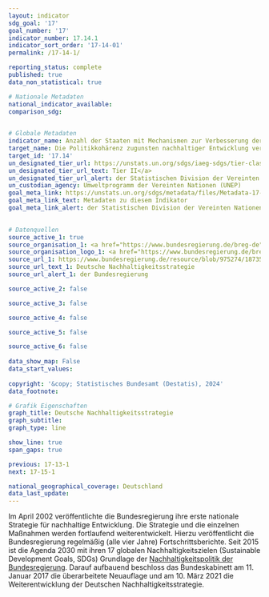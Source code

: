 ```yaml
---
layout: indicator    
sdg_goal: '17'    
goal_number: '17'    
indicator_number: 17.14.1    
indicator_sort_order: '17-14-01'    
permalink: /17-14-1/    

reporting_status: complete    
published: true    
data_non_statistical: true    

# Nationale Metadaten    
national_indicator_available:     
comparison_sdg:     
    

# Globale Metadaten    
indicator_name: Anzahl der Staaten mit Mechanismen zur Verbesserung der Politikkohärenz bezogen auf nachhaltige Entwicklung    
target_name: Die Politikkohärenz zugunsten nachhaltiger Entwicklung verbessern    
target_id: '17.14'    
un_designated_tier_url: https://unstats.un.org/sdgs/iaeg-sdgs/tier-classification/'    
un_designated_tier_url_text: Tier II</a>    
un_designated_tier_url_alert: der Statistischen Division der Vereinten Nationen    
un_custodian_agency: Umweltprogramm der Vereinten Nationen (UNEP)    
goal_meta_link: https://unstats.un.org/sdgs/metadata/files/Metadata-17-14-01.pdf    
goal_meta_link_text: Metadaten zu diesem Indikator    
goal_meta_link_alert: der Statistischen Division der Vereinten Nationen    
    

# Datenquellen
source_active_1: true
source_organisation_1: <a href="https://www.bundesregierung.de/breg-de" target="_blank" onclick="return confirm_alert('der Bundesregierung','De');" title="Klicken Sie hier um zur Website der Organisation Die Bundesregierung zu gelangen."> Die Bundesregierung </a>
source_organisation_logo_1: <a href="https://www.bundesregierung.de/breg-de" target="_blank" onclick="return confirm_alert('der Bundesregierung','De');"><img src="https://sdg-indikatoren.de/public/OrgImgDe/bundesregierung.png" alt="Logo bundesregierung" style="height:60px; width:148px"/></a>
source_url_1: https://www.bundesregierung.de/resource/blob/975274/1873516/9d73d857a3f7f0f8df5ac1b4c349fa07/2021-03-10-dns-2021-finale-langfassung-barrierefrei-data.pdf?download=1
source_url_text_1: Deutsche Nachhaltigkeitsstrategie
source_url_alert_1: der Bundesregierung

source_active_2: false

source_active_3: false

source_active_4: false

source_active_5: false

source_active_6: false
    
data_show_map: False    
data_start_values:     
    
copyright: '&copy; Statistisches Bundesamt (Destatis), 2024'    
data_footnote:     

# Grafik Eigenschaften    
graph_title: Deutsche Nachhaltigkeitsstrategie
graph_subtitle:     
graph_type: line    

show_line: true
span_gaps: true    

previous: 17-13-1    
next: 17-15-1    

national_geographical_coverage: Deutschland    
data_last_update:     
---
```



Im April 2002 veröffentlichte die Bundesregierung ihre erste nationale Strategie für nachhaltige Entwicklung. Die Strategie und die einzelnen Maßnahmen werden fortlaufend weiterentwickelt. Hierzu veröffentlicht die Bundesregierung regelmäßig (alle vier Jahre) Fortschrittsberichte. Seit 2015 ist die Agenda 2030 mit ihren 17 globalen Nachhaltigkeitszielen (Sustainable Development Goals, SDGs) Grundlage der <a href ="https://www.bundesregierung.de/breg-de/themen/nachhaltigkeitspolitik/berichte-und-reden-nachhaltigkeit/berichte-der-bundesregierung-418550" target="_blank" onclick="return confirm_alert('der Bundesregierung','De');">Nachhaltigkeitspolitik der Bundesregierung</a>. Darauf aufbauend beschloss das Bundeskabinett am 11. Januar 2017 die überarbeitete Neuauflage und am 10. März 2021 die Weiterentwicklung der Deutschen Nachhaltigkeitsstrategie.